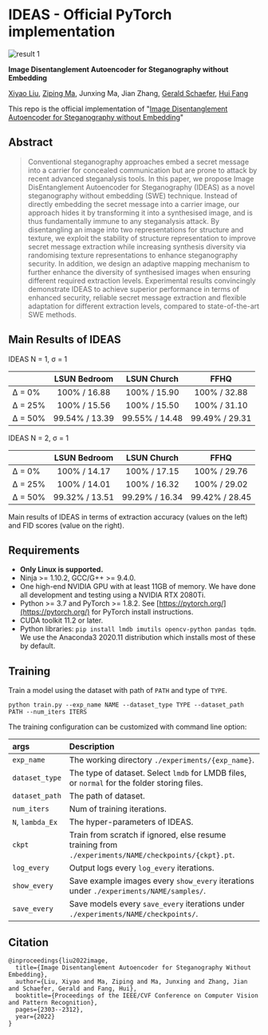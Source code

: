 # IDEAS - Official PyTorch implementation

![result 1](imgs/result_1.png "The synthesised images of IDEAS.")

**Image Disentanglement Autoencoder for Steganography without Embedding**

[Xiyao Liu](https://faculty.csu.edu.cn/liuxiyao/en/index.htm), [Ziping Ma](https://lemok00.github.io), Junxing Ma, Jian Zhang, [Gerald Schaefer](https://www.lboro.ac.uk/departments/compsci/staff/gerald-schaefer/), [Hui Fang](https://www.lboro.ac.uk/departments/compsci/staff/hui-fang/)

This repo is the official implementation of "[Image Disentanglement Autoencoder for Steganography without Embedding](https://openaccess.thecvf.com/content/CVPR2022/html/Liu_Image_Disentanglement_Autoencoder_for_Steganography_Without_Embedding_CVPR_2022_paper.html)"

## Abstract
> Conventional steganography approaches embed a secret
message into a carrier for concealed communication but
are prone to attack by recent advanced steganalysis tools.
In this paper, we propose Image DisEntanglement Autoencoder
for Steganography (IDEAS) as a novel steganography
without embedding (SWE) technique. Instead of directly
embedding the secret message into a carrier image, our approach
hides it by transforming it into a synthesised image,
and is thus fundamentally immune to any steganalysis attack.
By disentangling an image into two representations
for structure and texture, we exploit the stability of structure
representation to improve secret message extraction while
increasing synthesis diversity via randomising texture representations
to enhance steganography security. In addition,
we design an adaptive mapping mechanism to further
enhance the diversity of synthesised images when ensuring
different required extraction levels. Experimental results
convincingly demonstrate IDEAS to achieve superior
performance in terms of enhanced security, reliable secret
message extraction and flexible adaptation for different extraction
levels, compared to state-of-the-art SWE methods.

## Main Results of IDEAS

IDEAS N = 1, σ = 1

|         |  LSUN Bedroom  |  LSUN Church   |      FFHQ      |
|---------|:--------------:|:--------------:|:--------------:|
| Δ = 0%  |  100% / 16.88  |  100% / 15.90  |  100% / 32.88  |
| Δ = 25% |  100% / 15.56  |  100% / 15.50  |  100% / 31.10  |
| Δ = 50% | 99.54% / 13.39 | 99.55% / 14.48 | 99.49% / 29.31 |

IDEAS N = 2, σ = 1

|         |  LSUN Bedroom  |  LSUN Church   |      FFHQ      |
|---------|:--------------:|:--------------:|:--------------:|
| Δ = 0%  |  100% / 14.17  |  100% / 17.15  |  100% / 29.76  |
| Δ = 25% |  100% / 14.01  |  100% / 16.32  |  100% / 29.02  |
| Δ = 50% | 99.32% / 13.51 | 99.29% / 16.34 | 99.42% / 28.45 |

Main results of IDEAS in terms of extraction accuracy (values on the left) and FID scores (value on the right).

## Requirements
* **Only Linux is supported.** 
* Ninja >= 1.10.2, GCC/G++ >= 9.4.0.
* One high-end NVIDIA GPU with at least 11GB of memory. We have done all development and testing using a NVIDIA RTX 2080Ti.
* Python >= 3.7 and PyTorch >= 1.8.2. See [https://pytorch.org/](https://pytorch.org/) for PyTorch install instructions.
* CUDA toolkit 11.2 or later.
* Python libraries: `pip install lmdb imutils opencv-python pandas tqdm`. We use the Anaconda3 2020.11 distribution which installs most of these by default.

## Training
Train a model using the dataset with path of `PATH` and type of `TYPE`.
```shell
python train.py --exp_name NAME --dataset_type TYPE --dataset_path PATH --num_iters ITERS
```    
The training configuration can be customized with command line option:

| args             | Description                                                                                          |
|:-----------------|:-----------------------------------------------------------------------------------------------------|
| `exp_name`       | The working directory `./experiments/{exp_name}`.                                                    |
| `dataset_type`   | The type of dataset. Select `lmdb` for LMDB files, or `normal` for the folder storing files.         |
| `dataset_path`   | The path of dataset.                                                                                 |
| `num_iters`      | Num of training iterations.                                                                          |
| `N`, `lambda_Ex` | The hyper-parameters of IDEAS.                                                                       |
| `ckpt`           | Train from scratch if ignored, else resume training from `./experiments/NAME/checkpoints/{ckpt}.pt`. |
| `log_every`      | Output logs every `log_every` iterations.                                                            |
| `show_every`     | Save example images every `show_every` iterations under `./experiments/NAME/samples/`.               |
| `save_every`     | Save models every `save_every` iterations under `./experiments/NAME/checkpoints/`.                   |


## Citation
```
@inproceedings{liu2022image,
  title={Image Disentanglement Autoencoder for Steganography Without Embedding},
  author={Liu, Xiyao and Ma, Ziping and Ma, Junxing and Zhang, Jian and Schaefer, Gerald and Fang, Hui},
  booktitle={Proceedings of the IEEE/CVF Conference on Computer Vision and Pattern Recognition},
  pages={2303--2312},
  year={2022}
}
```